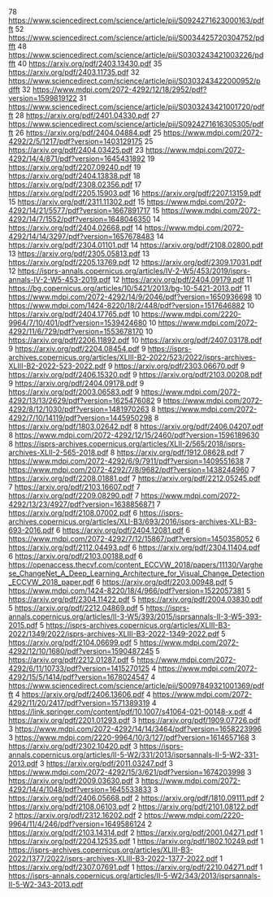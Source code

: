 78 https://www.sciencedirect.com/science/article/pii/S0924271623000163/pdfft
52 https://www.sciencedirect.com/science/article/pii/S0034425720304752/pdfft
48 https://www.sciencedirect.com/science/article/pii/S0303243421003226/pdfft
40 https://arxiv.org/pdf/2403.13430.pdf
35 https://arxiv.org/pdf/2403.11735.pdf
32 https://www.sciencedirect.com/science/article/pii/S0303243422000952/pdfft
32 https://www.mdpi.com/2072-4292/12/18/2952/pdf?version=1599819122
31 https://www.sciencedirect.com/science/article/pii/S0303243421001720/pdfft
28 https://arxiv.org/pdf/2401.04330.pdf
27 https://www.sciencedirect.com/science/article/pii/S0924271616305305/pdfft
26 https://arxiv.org/pdf/2404.04884.pdf
25 https://www.mdpi.com/2072-4292/2/5/1217/pdf?version=1403129175
25 https://arxiv.org/pdf/2404.03425.pdf
23 https://www.mdpi.com/2072-4292/14/4/871/pdf?version=1645431892
19 https://arxiv.org/pdf/2207.09240.pdf
19 https://arxiv.org/pdf/2404.13838.pdf
18 https://arxiv.org/pdf/2308.02356.pdf
17 https://arxiv.org/pdf/2205.15903.pdf
16 https://arxiv.org/pdf/2207.13159.pdf
15 https://arxiv.org/pdf/2311.11302.pdf
15 https://www.mdpi.com/2072-4292/14/21/5577/pdf?version=1667891717
15 https://www.mdpi.com/2072-4292/14/7/1552/pdf?version=1648046350
14 https://arxiv.org/pdf/2404.02668.pdf
14 https://www.mdpi.com/2072-4292/14/14/3297/pdf?version=1657678483
14 https://arxiv.org/pdf/2304.01101.pdf
14 https://arxiv.org/pdf/2108.02800.pdf
13 https://arxiv.org/pdf/2305.05813.pdf
13 https://arxiv.org/pdf/2205.13769.pdf
12 https://arxiv.org/pdf/2309.17031.pdf
12 https://isprs-annals.copernicus.org/articles/IV-2-W5/453/2019/isprs-annals-IV-2-W5-453-2019.pdf
12 https://arxiv.org/pdf/2404.09179.pdf
11 https://bg.copernicus.org/articles/10/5421/2013/bg-10-5421-2013.pdf
11 https://www.mdpi.com/2072-4292/14/9/2046/pdf?version=1650936698
10 https://www.mdpi.com/1424-8220/18/2/448/pdf?version=1517646882
10 https://arxiv.org/pdf/2404.17765.pdf
10 https://www.mdpi.com/2220-9964/7/10/401/pdf?version=1539424680
10 https://www.mdpi.com/2072-4292/11/6/729/pdf?version=1553678170
10 https://arxiv.org/pdf/2206.11892.pdf
10 https://arxiv.org/pdf/2407.03178.pdf
9 https://arxiv.org/pdf/2204.08454.pdf
9 https://isprs-archives.copernicus.org/articles/XLIII-B2-2022/523/2022/isprs-archives-XLIII-B2-2022-523-2022.pdf
9 https://arxiv.org/pdf/2303.06670.pdf
9 https://arxiv.org/pdf/2406.15320.pdf
9 https://arxiv.org/pdf/2103.00208.pdf
9 https://arxiv.org/pdf/2404.09178.pdf
9 https://arxiv.org/pdf/2003.06583.pdf
9 https://www.mdpi.com/2072-4292/13/13/2629/pdf?version=1625476082
9 https://www.mdpi.com/2072-4292/8/12/1030/pdf?version=1481970263
8 https://www.mdpi.com/2072-4292/7/10/14119/pdf?version=1445950298
8 https://arxiv.org/pdf/1803.02642.pdf
8 https://arxiv.org/pdf/2406.04207.pdf
8 https://www.mdpi.com/2072-4292/12/15/2460/pdf?version=1596189630
8 https://isprs-archives.copernicus.org/articles/XLII-2/565/2018/isprs-archives-XLII-2-565-2018.pdf
8 https://arxiv.org/pdf/1912.08628.pdf
7 https://www.mdpi.com/2072-4292/6/9/7911/pdf?version=1409551638
7 https://www.mdpi.com/2072-4292/7/8/9682/pdf?version=1438244960
7 https://arxiv.org/pdf/2208.01881.pdf
7 https://arxiv.org/pdf/2212.05245.pdf
7 https://arxiv.org/pdf/2103.16607.pdf
7 https://arxiv.org/pdf/2209.08290.pdf
7 https://www.mdpi.com/2072-4292/13/23/4927/pdf?version=1638856871
7 https://arxiv.org/pdf/2108.07002.pdf
6 https://isprs-archives.copernicus.org/articles/XLI-B3/693/2016/isprs-archives-XLI-B3-693-2016.pdf
6 https://arxiv.org/pdf/2404.12081.pdf
6 https://www.mdpi.com/2072-4292/7/12/15867/pdf?version=1450358052
6 https://arxiv.org/pdf/2112.04493.pdf
6 https://arxiv.org/pdf/2304.11404.pdf
6 https://arxiv.org/pdf/2103.00188.pdf
6 https://openaccess.thecvf.com/content_ECCVW_2018/papers/11130/Varghese_ChangeNet_A_Deep_Learning_Architecture_for_Visual_Change_Detection_ECCVW_2018_paper.pdf
6 https://arxiv.org/pdf/2203.00948.pdf
5 https://www.mdpi.com/1424-8220/18/4/966/pdf?version=1522057381
5 https://arxiv.org/pdf/2304.11422.pdf
5 https://arxiv.org/pdf/2004.03830.pdf
5 https://arxiv.org/pdf/2212.04869.pdf
5 https://isprs-annals.copernicus.org/articles/II-3-W5/393/2015/isprsannals-II-3-W5-393-2015.pdf
5 https://isprs-archives.copernicus.org/articles/XLIII-B3-2022/1349/2022/isprs-archives-XLIII-B3-2022-1349-2022.pdf
5 https://arxiv.org/pdf/2104.06699.pdf
5 https://www.mdpi.com/2072-4292/12/10/1680/pdf?version=1590487245
5 https://arxiv.org/pdf/2212.01287.pdf
5 https://www.mdpi.com/2072-4292/6/11/10733/pdf?version=1415270125
4 https://www.mdpi.com/2072-4292/15/5/1414/pdf?version=1678024547
4 https://www.sciencedirect.com/science/article/pii/S0097849321001369/pdfft
4 https://arxiv.org/pdf/2406.13606.pdf
4 https://www.mdpi.com/2072-4292/11/20/2417/pdf?version=1571389319
4 https://link.springer.com/content/pdf/10.1007/s41064-021-00148-x.pdf
4 https://arxiv.org/pdf/2201.01293.pdf
3 https://arxiv.org/pdf/1909.07726.pdf
3 https://www.mdpi.com/2072-4292/14/14/3464/pdf?version=1658223996
3 https://www.mdpi.com/2220-9964/10/3/127/pdf?version=1614657168
3 https://arxiv.org/pdf/2302.10420.pdf
3 https://isprs-annals.copernicus.org/articles/II-5-W2/331/2013/isprsannals-II-5-W2-331-2013.pdf
3 https://arxiv.org/pdf/2011.03247.pdf
3 https://www.mdpi.com/2072-4292/15/3/621/pdf?version=1674203998
3 https://arxiv.org/pdf/2009.03630.pdf
3 https://www.mdpi.com/2072-4292/14/4/1048/pdf?version=1645533833
3 https://arxiv.org/pdf/2406.05668.pdf
2 https://arxiv.org/pdf/1810.09111.pdf
2 https://arxiv.org/pdf/2108.06103.pdf
2 https://arxiv.org/pdf/2101.08122.pdf
2 https://arxiv.org/pdf/2312.16202.pdf
2 https://www.mdpi.com/2220-9964/11/4/246/pdf?version=1649586124
2 https://arxiv.org/pdf/2103.14314.pdf
2 https://arxiv.org/pdf/2001.04271.pdf
1 https://arxiv.org/pdf/2204.12535.pdf
1 https://arxiv.org/pdf/1802.10249.pdf
1 https://isprs-archives.copernicus.org/articles/XLIII-B3-2022/1377/2022/isprs-archives-XLIII-B3-2022-1377-2022.pdf
1 https://arxiv.org/pdf/2307.07691.pdf
1 https://arxiv.org/pdf/2210.04271.pdf
1 https://isprs-annals.copernicus.org/articles/II-5-W2/343/2013/isprsannals-II-5-W2-343-2013.pdf
